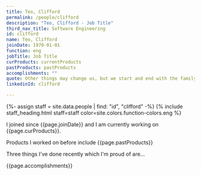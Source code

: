 ```yaml
---
title: Teo, Clifford
permalink: /people/clifford
description: "Teo, Clifford - Job Title"
third_nav_title: Software Engineering
id: clifford
name: Teo, Clifford
joinDate: 1970-01-01
function: eng
jobTitle: Job Title
curProducts: currentProducts
pastProducts: pastProducts
accomplishments: ""
quote: Other things may change us, but we start and end with the family.
linkedinId: clifford

---
```


{%- assign staff = site.data.people | find: "id", "clifford" -%}
{% include staff_heading.html staff=staff color=site.colors.function-colors.eng %}

<p>I joined since {{page.joinDate}} and I am currently working on {{page.curProducts}}.</p>

<p>Products I worked on before include {{page.pastProducts}}</p>

<p>Three things I've done recently which I'm proud of are...</p>
{{page.accomplishments}}
